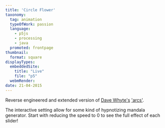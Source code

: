 ```yaml
---
title: 'Circle Flower'
taxonomy:
  tag: animation  
  typeOfWork: passion
  language:
    - p5js
    - processing
    - java
  promoted: frontpage
thumbnail:
  format: square
displayTypes:
  embeddedSite:
    title: "Live"
    file: "p5"
  webmRender:
date: 21-04-2015
---
```

Reverse engineered and extended version of [Dave Whyte's](https://beesandbombs.tumblr.com/) ['arcs'](https://beesandbombs.tumblr.com/post/92088475844/arcs).

The interactive setting allow for some kind of hypnotizing mandala generator. Start with reducing the speed to 0 to see the full effect of each slider! 
